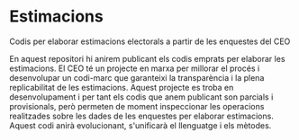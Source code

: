 # Estimacions
Codis per elaborar estimacions electorals a partir de les enquestes del CEO

En aquest repositori hi anirem publicant els codis emprats per elaborar les estimacions. El CEO té un projecte en marxa per millorar el procés i desenvolupar un codi-marc que garanteixi la transparència i la plena replicabilitat de les estimacions. Aquest projecte es troba en desenvolupament i per tant els codis que anem publicant son parcials i provisionals, però permeten de moment inspeccionar les operacions realitzades sobre les dades de les enquestes per elaborar estimacions. Aquest codi anirà evolucionant, s'unificarà el llenguatge i els mètodes.
